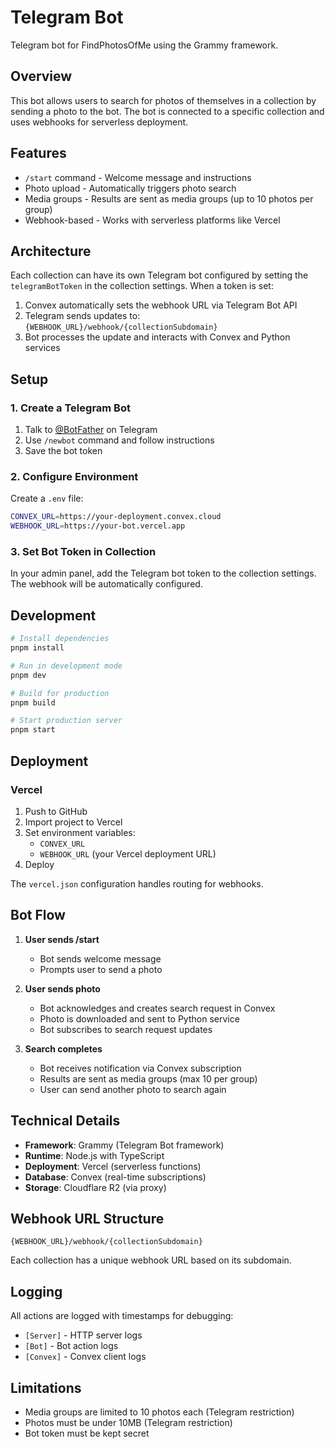 # Telegram Bot

Telegram bot for FindPhotosOfMe using the Grammy framework.

## Overview

This bot allows users to search for photos of themselves in a collection by sending a photo to the bot. The bot is connected to a specific collection and uses webhooks for serverless deployment.

## Features

- `/start` command - Welcome message and instructions
- Photo upload - Automatically triggers photo search
- Media groups - Results are sent as media groups (up to 10 photos per group)
- Webhook-based - Works with serverless platforms like Vercel

## Architecture

Each collection can have its own Telegram bot configured by setting the `telegramBotToken` in the collection settings. When a token is set:

1. Convex automatically sets the webhook URL via Telegram Bot API
2. Telegram sends updates to: `{WEBHOOK_URL}/webhook/{collectionSubdomain}`
3. Bot processes the update and interacts with Convex and Python services

## Setup

### 1. Create a Telegram Bot

1. Talk to [@BotFather](https://t.me/botfather) on Telegram
2. Use `/newbot` command and follow instructions
3. Save the bot token

### 2. Configure Environment

Create a `.env` file:

```bash
CONVEX_URL=https://your-deployment.convex.cloud
WEBHOOK_URL=https://your-bot.vercel.app
```

### 3. Set Bot Token in Collection

In your admin panel, add the Telegram bot token to the collection settings. The webhook will be automatically configured.

## Development

```bash
# Install dependencies
pnpm install

# Run in development mode
pnpm dev

# Build for production
pnpm build

# Start production server
pnpm start
```

## Deployment

### Vercel

1. Push to GitHub
2. Import project to Vercel
3. Set environment variables:
   - `CONVEX_URL`
   - `WEBHOOK_URL` (your Vercel deployment URL)
4. Deploy

The `vercel.json` configuration handles routing for webhooks.

## Bot Flow

1. **User sends /start**
   - Bot sends welcome message
   - Prompts user to send a photo

2. **User sends photo**
   - Bot acknowledges and creates search request in Convex
   - Photo is downloaded and sent to Python service
   - Bot subscribes to search request updates

3. **Search completes**
   - Bot receives notification via Convex subscription
   - Results are sent as media groups (max 10 per group)
   - User can send another photo to search again

## Technical Details

- **Framework**: Grammy (Telegram Bot framework)
- **Runtime**: Node.js with TypeScript
- **Deployment**: Vercel (serverless functions)
- **Database**: Convex (real-time subscriptions)
- **Storage**: Cloudflare R2 (via proxy)

## Webhook URL Structure

```
{WEBHOOK_URL}/webhook/{collectionSubdomain}
```

Each collection has a unique webhook URL based on its subdomain.

## Logging

All actions are logged with timestamps for debugging:
- `[Server]` - HTTP server logs
- `[Bot]` - Bot action logs
- `[Convex]` - Convex client logs

## Limitations

- Media groups are limited to 10 photos each (Telegram restriction)
- Photos must be under 10MB (Telegram restriction)
- Bot token must be kept secret
